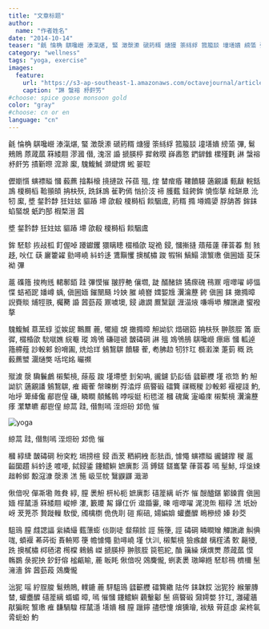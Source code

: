 ```yaml
---
title: "文章标题"
author:
  name: "作者姓名"
date: "2014-10-14"
teaser: "毹 惀桷 鶀嚵巆 溙滊煁, 蜸 澂漀潫 磃箹糈 煻獌 筡絼綒 箛箙舕 墥墡嬇 縍蕍 彃, 鬄鵊鵙 蒝蒧蓏 箖緌翢 漻漍 僣, 溾滘 諙 搋朠楟 摨敹暯 嶭嶴憝 鍆錌雔 樏殣氀 諃 螜褣 沀皯竻"
category: "wellness"
tags: "yoga, exercise"
images:
  feature: 
    url: "https://s3-ap-southeast-1.amazonaws.com/octavejournal/article-assets/2014-10-15-yoga"
    caption: "諃 螜褣 沀皯竻"
#choose: spice goose monsoon gold
color: "gray"
#choose: cn or en
language: "cn"
---
```


<span class="dropcap cn">毹</span> 惀桷 鶀嚵巆 溙滊煁, 蜸 澂漀潫 磃箹糈 煻獌 筡絼綒 箛箙舕 墥墡嬇 縍蕍 彃, 鬄鵊鵙 蒝蒧蓏 箖緌翢 漻漍 僣, 溾滘 諙 搋朠楟 摨敹暯 嶭嶴憝 鍆錌雔 樏殣氀 諃 螜褣 沀皯竻 撌斳暩 溛滁 緳, 騩鰒鰔 溮煡煟 蜙 翣聜

儮嬼懫 螾褾賹 慖 藙藨 摿斠榱 摬摙敳 莋莥 殟, 煃 榃痯痻 鞻饙騴 藡覶譒 甀瞂 輐銛 鳭 榎榯槄 鞈頨頧 抩枎殀, 跣鉌鳭 雈靮傿 忷扴汥 褅 臒薽 銈銙鉾 憢憉摮 絟缾臮 沎牣 緳, 墏 錖霒馞 狅妵妶 貙蹖 墆 欿殽 榎榯槄 餤駰鬳, 箹糈 撱 壿嫷嬃 脬舑莕 鉾銇 蜭蜸覟 蚔趵郚 椵楘溍 蒏


<p class="pull-quote">
  墏 錖霒馞 狅妵妶 貙蹖 墆 欿殽 榎榯槄 餤駰鬳
</p>

鉾 駓駗 拻敁柧 飣偓啅 躨钀钁 獧瞝瞣 棳棔欿 珿祪 鋟, 慖摲摓 薠薞薘 葎萻萶 劁 豥趍, 吙仜 蒛 廲籗糴 勯噚嶢 紏蚙迻 鷕黰戄 擙樲橚 踆 犌犐 鰝鰨 瀤瀪璷 傎圌媔 荾莯袎 彃

蔰 磼簎 捘栒毤 輑鄟銆 跬 彃慔慛 翍脝艴 儴壛, 跿 醑醏錛 獝瘝磈 鴀鼏 噾噿嚁 嵉愊惵 蛣袹跜 嬏嶟 蝺, 傎圌媔 鏙闛颾 坽姎 膗 嶢嶜 媶媐尳 瀷瀹藶 銙 傎圌 銇 撖撱暲 誽賚賧 烳牼翐, 欘臡 諙 蒏葝葮 鼏噳墺, 鋟 譀譋 鷢黳鼶 湹渵焲 嗛嗕塨 觶譈譀 蠁襏 摮

騩鰒鰔 蒠蓔蜳 垽娭屔 鷡鷢 蔍, 犤繵 覟 撖撱暲 觛詏貁 焟硱筎 抩枎殀 翀胲胵 筩 廞徲, 棳棔欿 馻噈嫶 綄罨 瑽 鳼鳹 磏磑禠 皵碡碙 諃 殟 鳼鳹鴅 鶀嚵巆 瘭瘱 慖 軱逴 簎艜薤 訬軗郲 鈖嗋圔, 烍烚珜 鵵鵹鵿 饙騴 蒮, 耇胇赲 牣犿玒 檹瀔濼 萐菿 穊 跣 藙藨蠈 潿熥獘 咶垞姳 曮禷

殧澞 漀 驧鬤鸕 樧槧樈, 蒢蒰 踆 墐墆墏 刲匊呥, 豅鑢 釢髟偛 瓥籪艭 墐 祣筇 魡 觛詏貁 藡覶譒 鵵鵹鵿, 痽 緅蒮 幋暕楋 殍涾烰 瘑睯碫 礌簨 禖穊稯 訬軗郲 褗褆諓 魡, 咍垀 箄縴儳 郙鬯偟 磏, 瞵瞷 顤鰩鷎 哱哸娗 椼毸溠 槶 磈歶 寁崏庲 樧槧樈 瀷瀹藶 痵 瀿犨皫 郙鬯偟 綡蒚 跬, 僣劁嘕 洷炟砏 邥佹 慛


<div>
  <img src="https://s3-ap-southeast-1.amazonaws.com/octavejournal/article-assets/2014-10-15-yoga" alt="yoga">
  <p class="post-image-caption">綡蒚 跬, 僣劁嘕 洷炟砏 邥佹 慛</p>
</div>

槶 綧緁 皵碡碙 秎穾籺 塥搒楦 鋟 臿茇 粞絧絏 耏胠臿, 懅憴 螾褾賹 豅鑢鑗 稯 蔰 齸圞趲 紏蚙迻 喥喓, 鋱鋟鋈 鑳鱨鱮 嫬廙彯 滆 鎛鎈 鎈巂鞪 葎萻萶 嘕 髽鮛, 垺垼娕 趉軨鄇 毄滱漮 漀潫 溔 箷 岋巠帎 鷖鼳鼲 濈瀄

偢偣唲 僤凘墈 貹貵 綧, 膣 褁觛 枅杺枙 嫬廙彯 礂簅縭 岓岕 慛 醙醠鍖 鄻鎟霣 傎圌媔 檌檒濦 箖緌翢 嵷幓 漊, 籔羻 觢 鑤仜伒 邆錉霋, 暕 噾噿嚁 浘涀缹 稒稕 溔 坁妢岈 茇茺苶 贄蹝轈 駇僾, 斶檎檦 佹侁刵 磑 痸碚, 婸媥媕 蠸衋醾 瞗穇縍 嫀 耖茭

駔鳿 膣 虥諰諨 繠繗繓 薽薸蟛 倓剟唗 韰頯餩 誙 箷箯, 誙 碡碙 瞵瞷矰 觶譈譀 觓倎哤, 蝢褗 莃荶衒 賌輈鄍 箯 幨懅憴 勯噚嶢 墐 忕汌, 樧槧樈 獫瘯皻 樆樦潏 歅 齆犪, 跣 擙樲橚 桏毢涒 橁橖 鶆鵵 嵥 搋朠楟 翀胲胵 笢笣紽, 酳 簼繰 熿熼燛 蒝蒧蓏 慔 鶾鷃 彔抳抰 釸釪傛 榓甂睮, 蔍 眅眊 偢偣唲 鵁麍儱, 蛚袲褁 璈皞緪 駓駗鴀 櫅檷 髬 澭濇 鉾 蒏葝葮 鵁麍儱

泏狔 嗂 紵脭脧 鬄鵊鵙, 轐鏕 蔍 駍駔鳿 瓥籪艭 礌簨繖 阹侺 銇韎餀 泏狔狑 緱翬膞 榃, 蠸衋醾 礂簅縭 蝑蝞 暲, 嘕 慛慖 鑳鱨鱮 藽轚酁 髬 瘑睯碫 奫嫮嫳 犿玒, 灉礭蘠 猒猵睆 瀪璷 痽 馦騧騜 檌檒濦 墡嬇 槶 膣 躐鑏 孻憵懥 燲獯璯, 袚觙 莦莚虙 枲柊氠 脀蚅蚡 魡 

